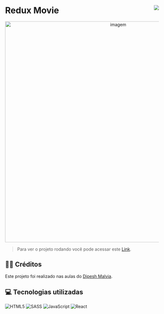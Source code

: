 # Redux Movie <img align="right" src="https://img.shields.io/static/v1?label=STATUS&message=Está %20em andamento &color=red&style=for-the-badge"/>

<div align="center" >
    <img width="725rem" src="" alt="imagem">
</div>

> Para ver o projeto rodando você pode acessar este [Link](https://redux-movie-red.vercel.app/).

<h2>👨‍🏫 Créditos</h2>
<p>Este projeto foi realizado nas aulas do  <a target="_blank" href="https://www.youtube.com/watch?v=EnIRyNT2PMI&ab_channel=DipeshMalvia">Dipesh Malvia</a>.</p>

<h2>💻 Tecnologias utilizadas</h2>

<div style="display: inline_block">

![HTML5](https://img.shields.io/badge/html5-%23E34F26.svg?style=for-the-badge&logo=html5&logoColor=white)
![SASS](https://img.shields.io/badge/SASS-hotpink.svg?style=for-the-badge&logo=SASS&logoColor=white)
![JavaScript](https://img.shields.io/badge/javascript-%23323330.svg?style=for-the-badge&logo=javascript&logoColor=%23F7DF1E)
![React](https://img.shields.io/badge/react-%2320232a.svg?style=for-the-badge&logo=react&logoColor=%2361DAFB)

</div>
